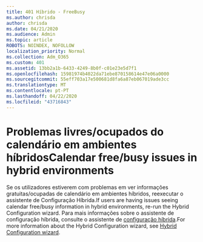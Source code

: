 ```yaml
---
title: 401 Híbrido - FreeBusy
ms.author: chrisda
author: chrisda
ms.date: 04/21/2020
ms.audience: Admin
ms.topic: article
ROBOTS: NOINDEX, NOFOLLOW
localization_priority: Normal
ms.collection: Adm_O365
ms.custom: 401
ms.assetid: 13bb2a1b-6433-4249-8b0f-c01e23e5d7f1
ms.openlocfilehash: 15981974b4022da71ebe870158614e47e06a0000
ms.sourcegitcommit: 55eff703a17e500681d8fa6a87eb067019ade3cc
ms.translationtype: MT
ms.contentlocale: pt-PT
ms.lasthandoff: 04/22/2020
ms.locfileid: "43716843"
---
```

# <a name="calendar-freebusy-issues-in-hybrid-environments"></a><span data-ttu-id="f5246-102">Problemas livres/ocupados do calendário em ambientes híbridos</span><span class="sxs-lookup"><span data-stu-id="f5246-102">Calendar free/busy issues in hybrid environments</span></span>

<span data-ttu-id="f5246-103">Se os utilizadores estiverem com problemas em ver informações gratuitas/ocupadas de calendário em ambientes híbridos, reexecutar o assistente de Configuração Híbrida.</span><span class="sxs-lookup"><span data-stu-id="f5246-103">If users are having issues seeing calendar free/busy information in hybrid environments, re-run the Hybrid Configuration wizard.</span></span> <span data-ttu-id="f5246-104">Para mais informações sobre o assistente de configuração híbrida, consulte o assistente de [configuração híbrida](https://go.microsoft.com/fwlink/p/?linkid=528149).</span><span class="sxs-lookup"><span data-stu-id="f5246-104">For more information about the Hybrid Configuration wizard, see [Hybrid Configuration wizard](https://go.microsoft.com/fwlink/p/?linkid=528149).</span></span>
